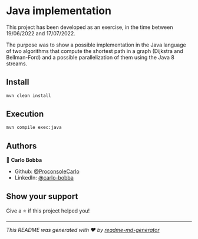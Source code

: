 # Java implementation

This project has been developed as an exercise, in the time between 19/06/2022 and 17/07/2022.

The purpose was to show a possible implementation in the Java language of two algorithms that compute the shortest path in
a graph (Dijkstra and Bellman-Ford) and a possible parallelization of them using the Java 8 streams.

## Install
```sh
mvn clean install
```

## Execution
```sh
mvn compile exec:java
```

## Authors

👤 **Carlo Bobba**

* Github: [@ProconsoleCarlo](https://github.com/ProconsoleCarlo)
* LinkedIn: [@carlo-bobba](https://linkedin.com/in/carlo-bobba)

## Show your support

Give a ⭐️ if this project helped you!

***
_This README was generated with ❤️ by [readme-md-generator](https://github.com/kefranabg/readme-md-generator)_